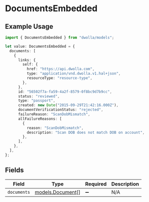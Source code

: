 # DocumentsEmbedded

## Example Usage

```typescript
import { DocumentsEmbedded } from "dwolla/models";

let value: DocumentsEmbedded = {
  documents: [
    {
      links: {
        self: {
          href: "https://api.dwolla.com",
          type: "application/vnd.dwolla.v1.hal+json",
          resourceType: "resource-type",
        },
      },
      id: "56502f7a-fa59-4a2f-8579-0f8bc9d7b9cc",
      status: "reviewed",
      type: "passport",
      created: new Date("2015-09-29T21:42:16.000Z"),
      documentVerificationStatus: "rejected",
      failureReason: "ScanDobMismatch",
      allFailureReasons: [
        {
          reason: "ScanDobMismatch",
          description: "Scan DOB does not match DOB on account",
        },
      ],
    },
  ],
};
```

## Fields

| Field                                      | Type                                       | Required                                   | Description                                |
| ------------------------------------------ | ------------------------------------------ | ------------------------------------------ | ------------------------------------------ |
| `documents`                                | [models.Document](../models/document.md)[] | :heavy_minus_sign:                         | N/A                                        |
